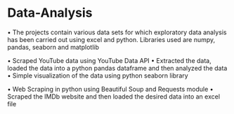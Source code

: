 # Data-Analysis
• The projects contain various data sets for which exploratory data analysis has been carried out using excel and python. 
Libraries used are numpy, pandas, seaborn and matplotlib

• Scraped YouTube data using YouTube Data API
• Extracted the data, loaded the data into a python pandas dataframe and then analyzed the data
• Simple visualization of the data using python seaborn library

• Web Scraping in python using Beautiful Soup and Requests module
• Scraped the IMDb website and then loaded the desired data into an excel file
